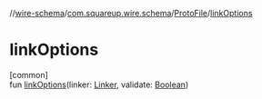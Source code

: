 //[wire-schema](../../../index.md)/[com.squareup.wire.schema](../index.md)/[ProtoFile](index.md)/[linkOptions](link-options.md)

# linkOptions

[common]\
fun [linkOptions](link-options.md)(linker: [Linker](../-linker/index.md), validate: [Boolean](https://kotlinlang.org/api/latest/jvm/stdlib/kotlin/-boolean/index.html))
